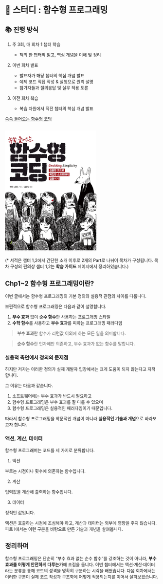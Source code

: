 # 📌 스터디 : 함수형 프로그래밍

## 📚 진행 방식

1. 주 3회, 매 회차 1 챕터 학습

   - 책의 한 챕터씩 읽고, 핵심 개념을 이해 및 정리

2. 이번 회차 발표

   - 발표자가 해당 챕터의 핵심 개념 발표
   - 예제 코드 직접 작성 & 실행으로 원리 설명
   - 참가자들과 질의응답 및 실무 적용 토론

3. 이전 회차 복습

   - 복습 차원에서 직전 챕터의 핵심 개념 발표

[쏙쏙 들어오는 함수형 코딩](https://ridibooks.com/books/852001353?srsltid=AfmBOoqFfTV151qRod2M7cQB77TJKR6-YBM75aZpj56oe8CUeyLLZUuE)

## <img src="./asset/함수형코딩책.webp" alt="쏙쏙 들어오는 함수형 코딩" width="300"  />

(\* 서적은 챕터 1,2에서 간단한 소개 이후로 2개의 Part로 나뉘어 목차가 구성됩니다. 목차 구성의 편의상 챕터 1,2는 **학습 가이드** 페이지에서 정리하였습니다.)

## Chp1~2 함수형 프로그래밍이란?

이번 글에서는 함수형 프로그래밍의 기본 정의와 실용적 관점의 차이를 다룹니다.

보편적으로 함수형 프로그래밍은 다음과 같이 설명합니다.

1. **부수 효과** 없이 **순수 함수**만 사용하는 프로그래밍 스타일
2. **수학 함수**를 사용하고 **부수 효과**를 피하는 프로그래밍 패러다임

> **부수 효과**란 함수가 리턴값 이외에 하는 모든 일을 의미합니다.

> **순수 함수**란 인자에만 의존하고, 부수 효과가 없는 함수를 말합니다.

### 실용적 측면에서 정의의 문제점

하지만 저자는 이러한 정의가 실제 개발자 입장에서는 크게 도움이 되지 않는다고 지적합니다.

그 이유는 다음과 같습니다.

1. 소프트웨어에는 부수 효과가 반드시 필요하고
2. 함수형 프로그래밍은 부수 효과를 잘 다룰 수 있으며
3. 함수형 프로그래밍은 실용적인 패러다임이기 때문입니다.

따라서 함수형 프로그래밍을 학문적인 개념이 아니라 **실용적인 기술과 개념**으로 바라보고자 합니다.

### 액션, 계산, 데이터

함수형 프로그래머는 코드를 세 가지로 분류합니다.

1. 액션

부르는 시점이나 횟수에 의존하는 함수입니다.

2. 계산

입력값을 계산해 출력하는 함수입니다.

3. 데이터

정적인 값입니다.

액션은 호출하는 시점에 조심해야 하고, 계산과 데이터는 외부에 영향을 주지 않습니다.
파트 I에서는 이런 구분을 바탕으로 만든 기술과 개념을 살펴봅니다.

## 정리하며

함수형 프로그래밍은 단순히 “부수 효과 없는 순수 함수”를 강조하는 것이 아니라, **부수 효과를 어떻게 안전하게 다루는가**에 초점을 둡니다.
이번 챕터에서는 액션·계산·데이터라는 분류를 통해 코드의 성격을 명확히 구분하는 시각을 배웠습니다.
다음 회차에서는 이러한 구분이 실제 코드 작성과 구조화에 어떻게 적용되는지를 이어서 살펴보겠습니다.

